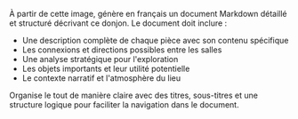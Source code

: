 À partir de cette image, génère en français un document Markdown détaillé et structuré décrivant ce donjon. Le document doit inclure :

- Une description complète de chaque pièce avec son contenu spécifique
- Les connexions et directions possibles entre les salles
- Une analyse stratégique pour l'exploration
- Les objets importants et leur utilité potentielle
- Le contexte narratif et l'atmosphère du lieu

Organise le tout de manière claire avec des titres, sous-titres et une structure logique pour faciliter la navigation dans le document.